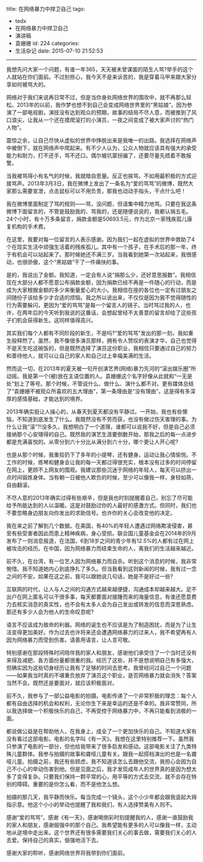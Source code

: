 title: 在网络暴力中捍卫自己
tags:
  - tedx
  - 在网络暴力中捍卫自己
  - 演讲稿
  - 袁姗姗
id: 224
categories:
  - 生活杂记
date: 2015-07-10 21:52:53
---

我想先问大家一个问题，有谁一年365，天天被未曾谋面的陌生人骂?举手的这个人就站在你们面前。不过别担心，我今天不是来诉苦的，我是穿着马甲来跟大家分享如何被骂大的。

网络对于我们来说再日常不过，但是当你身处网络世界的围攻中，就不再那么轻松。2013年的以前，我作梦也想不到自己会变成网络世界里的“黑姑娘”。因为参演了一部电视剧，演技没有达到观众的预期，故事的结局不尽人意，而被推到了风口浪尖，让我从一个还在摸爬滚打的小演员，一夜之间变成了被大家声讨的“热门人物”。

震惊之余，让自己尽快从虚拟的世界中挣脱出来是我唯一的出路。我选择在网络声中被倒下，就在网络声中爬起来。有不少人认为，公众人物就应该具有强大的承受能力和耐力，打不还手，骂不还口。偶尔被坑蒙拐骗了，还要尽量先捂着不敢报警。

当我被骂得小有名气的时候，我就暗自思量。反正也挨骂，不如用最积极的方式迎接骂声。2013年3月3日，我在微博上发出了一条名为“爱的骂骂”的微博，既然大家那么需要宣泄，点击鼠标可以不用负责，那我也动动手指头，干点什么吧！

我在微博里面制定了骂的规则——骂，没问题，但请集中精力地骂。只要在我这条微博下面留言的，不管是鼓励我的、骂我的，还是随便说说的，我都认捐五毛。24个小时，有十万多条留言，捐款金额是50693.5元，作为北京一家残疾孤儿康复机构的手术费。

在这里，我要对每一位留言的人表示感谢。因为我们一起在虚拟的世界中救助了4个在现实生活中顽强生活着的残疾孤儿。其中有一个孩子，在手术后的那一年，终于有机会可以站起来了。那时候她还不满三岁。当我看到她第一次站起来，我很感动，也很骄傲，这个“黑姑娘”干了一件痛快的事。

是的，我说出了金额。我知道，一定会有人说“捐那么少，还好意思报数”。我相信现在大部分人都不愿意公布捐款金额，因为捐款已经不再是一件随心的行动，而是成为大家根据金额的多少来衡量爱心的大小。我相信在座的各位也一定有过朋友之间随份子该给多少才合适的烦恼。我之所以说出来，不仅仅是因为我不觉得随性的行为需要躲闪，更因为“爱的骂骂”是每一个留言人的镜子。当时骂过我的人，也许，在两年后的今天听到我说的这番话，会想起曾经不太善意的留言却给了这些孩子们机会获得新生。这同样值得高兴。

其实我们每个人都有不同阶段的新生，不是吗?“爱的骂骂”发出的那一刻，我如重生般释然了。虽然，我不像很多演员那样，拥有令人赞叹的表演才华，自己也觉得不是天生吃这碗饭的，但是既然选择了演员这份职业，我相信只要通过自己的努力和善待他人，就可以让自己的家人和自己过上幸福美满的生活。

然而这一切，在2013年的夏天被一句开创演艺界(网络)暴力先河的“滚出娱乐圈”所动摇。我是第一个(被)放在主语位置的人。袁姗姗这个名字好像从此就和“一无是处”划上了等号。那个时候，不管说什么、做什么、演什么都不对。更有媒体总结了“袁姗姗不被观众所喜欢的五大理由”，第一条理由是“没有理由”。这是得有多深厚的感情基础，才能达到的境界。

2013年确实挺让人操心的，从春天到夏天都没有平静过。一开始，我也有些懊恼，不知道到底发生了什么。我既然没有不劳而获，也没有做过伤天害理的事。为什么让我“滚”?!没多久，我想明白了一个道理，谁都可以说我不好，但是自己必须接纳那个心安理得的自己。既然我的演艺生涯要倒数开始，那我之后的每一点进步都是充满喜悦的。从零分到六十分比从满分到六十分，哪个更让人开心呢?

也是从那个时候，我重拾扔下了多年的小提琴，还有健身。运动让我心情愉悦。不工作的时候，练琴和健身会让我的每一天都过得很充实，根本没有过多的时间停留在网上，更顾不上网友的围观。我建议那些沉迷于网络的年轻人，每天可以挤出一点时间锻炼身体。当有朝一日被他人欺负的时候，至少可以像我一样，身轻如燕，自由翻滚。

不尽人意的2013年确实过得有些艰辛，但是我也时刻提醒着自己，别忘了尽可能给予所能达到的人以温暖。这是对鼓励过你的人最好的感激方式。但同时，我们也不要忽略身边朋友向你发出的求助信号。也许你的关心会改变他的决定。

我在来之前了解到几个数据。在美国，有40%的年轻人遭遇过网络欺凌侵害，甚至有些受害者因此而患上精神疾病，身心受损。联合国儿童基金会在2014年的9月发布了一则消息报道，在法国，6到18岁之间的青少年有12.5%的人都有过在网上被攻击的经历。在中国，因为网络暴力而结束生命的人，离我们的生活越来越近。

前不久，在台湾，有一位艺人因为网络暴力而自杀。听到这个消息的时候，我非常惋惜。我不知道她内心到底挣扎了多久。但当我看到这则新闻的时候，我有过一念之间的不安。如果在这之前，我可以跟她说几句话，她是不是好过一些?

互联网的时代，让人与人之间的沟通方式越来越便捷，沟通成本却越来越大。足不出户在网上匿名可以干很多事，每天都要面对接踵而来的海量信息，有谁还愿意费力去核实消息的真实性，也不会有太多人会为自己发出或转发的信息而深思熟虑。那还有多少人会为他人的生命叹息呢?

语言不应该成为致命的利器。网络的诞生也不应该是为了制造困扰，而是为了让生活变得更加美好。作为过去也许将来还会遭遇网络暴力的过来人，我不希望再有人因为网络暴力而受到伤害。请善用语言，让人言可敬。

特别感谢在那段特殊时间陪伴我的家人和朋友，感谢他们承受住了一个当时还没有来得及减肥、各方面份量都很重的我。经历了这些，并不是想说明自己有多强大，但确实因为这些切身经历让我有了足够的时间去思考。我曾经问过自己一个问题——如果我当时真的不堪重负放弃了演员这个职业，是否网络暴力就会消失？答案当然不会。既然还是要面对，就应该积极面对。

前不久，我参与了一部公益电影的拍摄。电影传递了一个非常积极的理念：每个人都有自由选择的机会和权利，无论你生下来是幸运的还是不幸的。我非常赞同，所以我选择做一个积极快乐的自己，不再受控于网络暴力中，不再只能看到消极的一面。

都说做公益是在帮助他人，在我身上，成全了一个更加快乐的自己。不知道大家有没有看过这部电影。电影的名字叫《有一天》。我想在这里特别推荐一下。虽然我只参演了电影的一部分，但也给我带来了很多启发和感动。这部电影关注了九类特殊儿童群体。我参与拍摄的故事和聋哑儿童有关。跟我一起搭档演出的也是一名聋哑儿童。拍摄之前，我还有些顾虑，我不知道该怎么去跟他交流，我担心会因为自己不小心的举动伤害到他。但是见面之后，我才发现成年人的世界真的是因为想太多了变得复杂。只要我们保持一颗平常的心，用平等的方式去交流，就不会存在特别的障碍。重要的是你怎么看，而不是他怎么想。

拍摄的那几天，我平静而快乐。每当完成一个镜头，这个小少年都会跟我竖起大拇指示意。他这个小小的举动也提醒了我和我们，有人选择赞美有人则不。

感谢“爱的骂骂”，感谢《有一天》，感谢喝倒彩时刻提醒我的人，感谢一直鼓励我的家人和朋友，感谢倔强中的那个自己。我希望能有更多的人可以像我一样，主动地从逆境中走出来。这个世界还有很多需要我们关心的事去做，需要我们关心的人去爱。保持自己的真实，倔强地活下去。

感谢大家的聆听，感谢网络世界将我带到你们面前。

&nbsp;